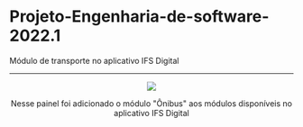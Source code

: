 # Projeto-Engenharia-de-software-2022.1
Módulo de transporte no aplicativo IFS Digital

- - -
<div align="center" display="inline" >
  <img src="https://github.com/leodayv/Projeto-Engenharia-de-software-2022.1/blob/main/Pain%C3%A9is/Painel%20-%201.png?raw=true"/>
  <p>Nesse painel foi adicionado o módulo "Ônibus" aos módulos disponíveis no aplicativo IFS Digital</p>
</div>
